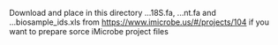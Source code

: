 Download and place in this directory ...18S.fa, ...nt.fa and ...biosample_ids.xls  from https://www.imicrobe.us/#/projects/104 if you want to prepare sorce iMicrobe project files
